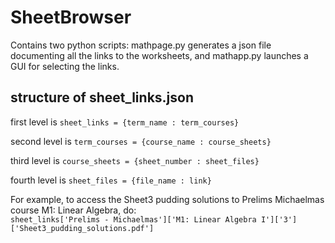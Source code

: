 # SheetBrowser

Contains two python scripts: mathpage.py generates a json file documenting all the links to the worksheets, and mathapp.py launches a GUI for selecting the links.

## structure of sheet_links.json
first level is 
`sheet_links = {term_name : term_courses}`

second level is
`term_courses = {course_name : course_sheets}`

third level is 
`course_sheets = {sheet_number : sheet_files}`

fourth level is 
`sheet_files = {file_name : link}`

For example, to access the Sheet3 pudding solutions to Prelims Michaelmas course M1: Linear Algebra, do: <br>
`sheet_links['Prelims - Michaelmas']['M1: Linear Algebra I']['3']['Sheet3_pudding_solutions.pdf']`
